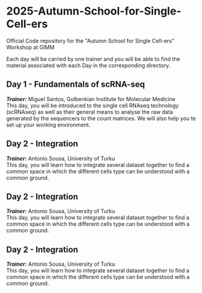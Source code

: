 # 2025-Autumn-School-for-Single-Cell-ers

Official Code repository for the "Autumn School for Single Cell-ers" Workshop at GIMM

Each day will be carried by one trainer and you will be able to find the material associated with each Day in the corresponding directory.

## Day 1 - Fundamentals of scRNA-seq 
**_Trainer:_** Miguel Santos, Gulbenkian Institute for Molecular Medicine\
This day, you will be introduced to the single cell RNAseq technology (scRNAseq) as well as their general means to analyse the raw data generated by the sequencers to the count matrices. We will also help you te set up your working environment.

## Day 2 - Integration
**_Trainer:_** Antonio Sousa, University of Turku \
This day, you will learn how to integrate several dataset together to find a common space in which the different cells type can be understood with a common ground.

## Day 2 - Integration
**_Trainer:_** Antonio Sousa, University of Turku \
This day, you will learn how to integrate several dataset together to find a common space in which the different cells type can be understood with a common ground.

## Day 2 - Integration
**_Trainer:_** Antonio Sousa, University of Turku \
This day, you will learn how to integrate several dataset together to find a common space in which the different cells type can be understood with a common ground.

